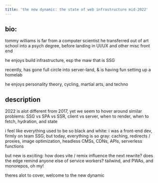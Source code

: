 ```yaml
---
title: 'the new dynamic: the state of web infrastructure mid-2022'
---
```


## bio:

tommy williams is far from a computer scientist
he transferred out of art school into a psych degree,
before landing in UI/UX and other misc front end

he enjoys build infrastructure, esp the maw that is SSG

recently, has gone full circle into server-land,
& is having fun setting up a homelab

he enjoys personality theory, cycling, martial arts, and techno

## description

2022 is alot different from 2017, 
yet we seem to hover around similar problems:
SSG vs SPA vs SSR, client vs server, 
when to render, when to fetch, hydration, and state

i feel like everything used to be so black and white:
i was a front-end dev, firmly on team SSG;
but today, everything is so gray:
caching, redirects / proxies, image optimization, 
headless CMSs, CDNs, APIs, serverless functions

but new is exciting:
how does vite / remix influence the next rewrite?
does the edge remind anyone else of service workers?
tailwind, and PWAs, and monorepos, oh my!

theres alot to cover, welcome to the new dynamic




